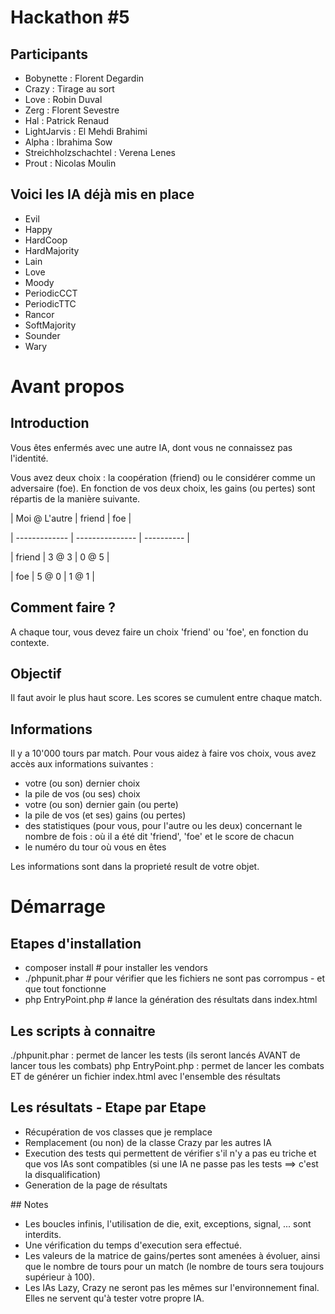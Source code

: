 # Hackathon #5

## Participants

* Bobynette               : Florent Degardin
* Crazy                   : Tirage au sort
* Love                    : Robin Duval
* Zerg                    : Florent Sevestre
* Hal                     : Patrick Renaud
* LightJarvis             : El Mehdi Brahimi
* Alpha                   : Ibrahima Sow
* Streichholzschachtel    : Verena Lenes
* Prout                   : Nicolas Moulin

## Voici les IA déjà mis en place

* Evil
* Happy
* HardCoop
* HardMajority
* Lain
* Love
* Moody
* PeriodicCCT
* PeriodicTTC
* Rancor
* SoftMajority
* Sounder
* Wary

# Avant propos

## Introduction

Vous êtes enfermés avec une autre IA, dont vous ne connaissez pas l'identité.

Vous avez deux choix : la coopération (friend) ou le considérer comme un adversaire (foe).
En fonction de vos deux choix, les gains (ou pertes) sont répartis de la manière suivante.

| Moi @ L'autre | friend          | foe        |

| ------------- | --------------- | ---------- |

| friend        | 3 @ 3           | 0 @ 5      |

| foe           | 5 @ 0           | 1 @ 1      |

## Comment faire ?

A chaque tour, vous devez faire un choix 'friend' ou 'foe', en fonction du contexte.

## Objectif

Il faut avoir le plus haut score. Les scores se cumulent entre chaque match.

## Informations

Il y a 10'000 tours par match.
Pour vous aidez à faire vos choix, vous avez accès aux informations suivantes :
- votre (ou son) dernier choix
- la pile de vos (ou ses) choix
- votre (ou son) dernier gain (ou perte)
- la pile de vos (et ses) gains (ou pertes)
- des statistiques (pour vous, pour l'autre ou les deux) concernant le nombre de fois : où il a été dit 'friend', 'foe' et le score de chacun
- le numéro du tour où vous en êtes

Les informations sont dans la proprieté result de votre objet.

# Démarrage

## Etapes d'installation

* composer install # pour installer les vendors
* ./phpunit.phar # pour vérifier que les fichiers ne sont pas corrompus - et que tout fonctionne
* php EntryPoint.php # lance la génération des résultats dans index.html


## Les scripts à connaitre

./phpunit.phar : permet de lancer les tests (ils seront lancés AVANT de lancer tous les combats)
php EntryPoint.php : permet de lancer les combats ET de générer un fichier index.html avec l'ensemble des résultats

## Les résultats - Etape par Etape

* Récupération de vos classes que je remplace
* Remplacement (ou non) de la classe Crazy par les autres IA
* Execution des tests qui permettent de vérifier s'il n'y a pas eu triche et que vos IAs sont compatibles (si une IA ne passe pas les tests ==> c'est la disqualification)
* Generation de la page de résultats

## Notes

- Les boucles infinis, l'utilisation de die, exit, exceptions, signal, ... sont interdits.
- Une vérification du temps d'execution sera effectué.
- Les valeurs de la matrice de gains/pertes sont amenées à évoluer, ainsi que le nombre de tours pour un match (le nombre de tours sera toujours supérieur à 100).
- Les IAs Lazy, Crazy ne seront pas les mêmes sur l'environnement final. Elles ne servent qu'à tester votre propre IA.
